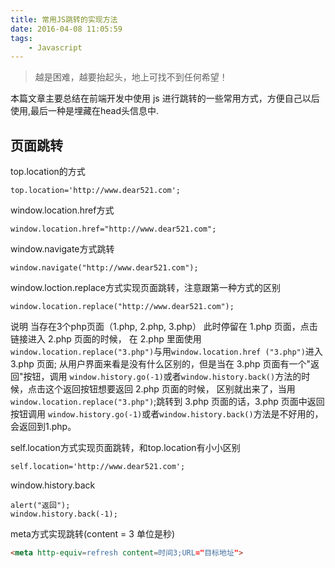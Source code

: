 ```yaml
---
title: 常用JS跳转的实现方法
date: 2016-04-08 11:05:59
tags:
    - Javascript
---
```


> 越是困难，越要抬起头，地上可找不到任何希望！

本篇文章主要总结在前端开发中使用 js 进行跳转的一些常用方式，方便自己以后使用,最后一种是埋藏在head头信息中.

<!-- more -->

## 页面跳转

top.location的方式
``` Js
top.location='http://www.dear521.com';  
```

 window.location.href方式
``` Js
window.location.href="http://www.dear521.com";
```

 window.navigate方式跳转
``` Js
window.navigate("http://www.dear521.com");
```

window.loction.replace方式实现页面跳转，注意跟第一种方式的区别
``` Js
window.location.replace("http://www.dear521.com");
```
说明
当存在3个php页面（1.php, 2.php, 3.php）
此时停留在 1.php 页面，点击链接进入 2.php 页面的时候，
在 2.php 里面使用 `window.location.replace("3.php")`与用`window.location.href ("3.php")`进入 3.php 页面;
从用户界面来看是没有什么区别的，但是当在 3.php 页面有一个"返回"按钮，调用 `window.history.go(-1)`或者`window.history.back()`方法的时候，点击这个返回按钮想要返回 2.php 页面的时候，
区别就出来了，当用 `window.location.replace("3.php")`;跳转到 3.php 页面的话，3.php 页面中返回按钮调用 `window.history.go(-1)`或者`window.history.back()`方法是不好用的，会返回到1.php。

self.location方式实现页面跳转，和top.location有小小区别
``` Js
self.location='http://www.dear521.com';
```
window.history.back
``` Js
alert("返回");    
window.history.back(-1);
```
meta方式实现跳转(content = 3 单位是秒)
``` Html
<meta http-equiv=refresh content=时间3;URL="目标地址">
```